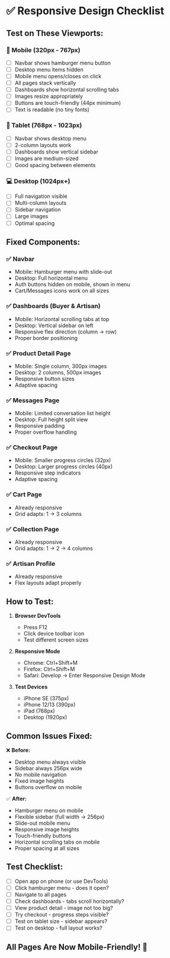 # ✅ Responsive Design Checklist

## Test on These Viewports:

### 📱 Mobile (320px - 767px)
- [ ] Navbar shows hamburger menu button
- [ ] Desktop menu items hidden
- [ ] Mobile menu opens/closes on click
- [ ] All pages stack vertically
- [ ] Dashboards show horizontal scrolling tabs
- [ ] Images resize appropriately
- [ ] Buttons are touch-friendly (44px minimum)
- [ ] Text is readable (no tiny fonts)

### 📱 Tablet (768px - 1023px)
- [ ] Navbar shows desktop menu
- [ ] 2-column layouts work
- [ ] Dashboards show vertical sidebar
- [ ] Images are medium-sized
- [ ] Good spacing between elements

### 💻 Desktop (1024px+)
- [ ] Full navigation visible
- [ ] Multi-column layouts
- [ ] Sidebar navigation
- [ ] Large images
- [ ] Optimal spacing

## Fixed Components:

### ✅ Navbar
- Mobile: Hamburger menu with slide-out
- Desktop: Full horizontal menu
- Auth buttons hidden on mobile, shown in menu
- Cart/Messages icons work on all sizes

### ✅ Dashboards (Buyer & Artisan)
- Mobile: Horizontal scrolling tabs at top
- Desktop: Vertical sidebar on left
- Responsive flex direction (column → row)
- Proper border positioning

### ✅ Product Detail Page
- Mobile: Single column, 300px images
- Desktop: 2 columns, 500px images
- Responsive button sizes
- Adaptive spacing

### ✅ Messages Page
- Mobile: Limited conversation list height
- Desktop: Full height split view
- Responsive padding
- Proper overflow handling

### ✅ Checkout Page
- Mobile: Smaller progress circles (32px)
- Desktop: Larger progress circles (40px)
- Responsive step indicators
- Adaptive spacing

### ✅ Cart Page
- Already responsive
- Grid adapts: 1 → 3 columns

### ✅ Collection Page
- Already responsive
- Grid adapts: 1 → 2 → 4 columns

### ✅ Artisan Profile
- Already responsive
- Flex layouts adapt properly

## How to Test:

1. **Browser DevTools**
   - Press F12
   - Click device toolbar icon
   - Test different screen sizes

2. **Responsive Mode**
   - Chrome: Ctrl+Shift+M
   - Firefox: Ctrl+Shift+M
   - Safari: Develop → Enter Responsive Design Mode

3. **Test Devices**
   - iPhone SE (375px)
   - iPhone 12/13 (390px)
   - iPad (768px)
   - Desktop (1920px)

## Common Issues Fixed:

❌ **Before:**
- Desktop menu always visible
- Sidebar always 256px wide
- No mobile navigation
- Fixed image heights
- Buttons overflow on mobile

✅ **After:**
- Hamburger menu on mobile
- Flexible sidebar (full width → 256px)
- Slide-out mobile menu
- Responsive image heights
- Touch-friendly buttons
- Horizontal scrolling tabs on mobile
- Proper spacing at all sizes

## Test Checklist:

- [ ] Open app on phone (or use DevTools)
- [ ] Click hamburger menu - does it open?
- [ ] Navigate to all pages
- [ ] Check dashboards - tabs scroll horizontally?
- [ ] View product detail - image not too big?
- [ ] Try checkout - progress steps visible?
- [ ] Test on tablet size - sidebar appears?
- [ ] Test on desktop - full layout works?

## All Pages Are Now Mobile-Friendly! 🎉
